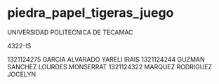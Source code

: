 # piedra_papel_tigeras_juego
UNIVERSIDAD POLITECNICA DE TECAMAC 

4322-IS

1321124275      GARCIA ALVARADO YARELI IRAIS
1321124244      GUZMAN SANCHEZ LOURDES MONSERRAT
1321124322      MARQUEZ RODRIGUEZ JOCELYN